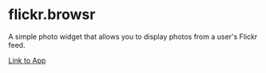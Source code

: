 # flickr.browsr

A simple photo widget that allows you to display photos from a user's Flickr feed.

[Link to App](https://flickr-browsr.onrender.com/?user=flickr)
